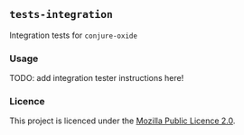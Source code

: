 ## `tests-integration`

Integration tests for `conjure-oxide`

### Usage

TODO: add integration tester instructions here!

### Licence

This project is licenced under the [Mozilla Public Licence
2.0](https://www.mozilla.org/en-US/MPL/2.0/).
